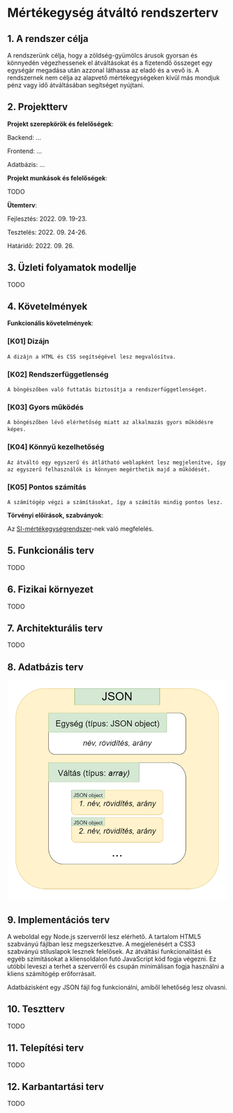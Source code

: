 # Mértékegység átváltó rendszerterv

## 1. A rendszer célja
A rendszerünk célja, hogy a zöldség-gyümölcs árusok gyorsan és könnyedén végezhessenek el átváltásokat és a fizetendő összeget egy egységár megadása után azzonal láthassa az eladó és a vevő is. A rendszernek nem célja az alapvető mértékegységeken kívül más mondjuk pénz vagy idő átváltásában segítséget nyújtani.

## 2. Projektterv

**Projekt szerepkörök és felelőségek**:

Backend: ...

Frontend: ...

Adatbázis: ...

**Projekt munkások és felelőségek**:

TODO

**Ütemterv**:

Fejlesztés: 2022. 09. 19-23.

Tesztelés: 2022. 09. 24-26.

Határidő: 2022. 09. 26.

## 3. Üzleti folyamatok modellje

TODO

## 4. Követelmények

**Funkcionális követelmények**:

### [K01] Dizájn
    A dizájn a HTML és CSS segítségével lesz megvalósítva.
### [K02] Rendszerfüggetlenség
    A böngészőben való futtatás biztosítja a rendszerfüggetlenséget.
### [K03] Gyors működés
    A böngészőben lévő elérhetőség miatt az alkalmazás gyors működésre képes.
### [K04] Könnyű kezelhetőség
    Az átváltó egy egyszerű és átlátható weblapként lesz megjelenítve, így az egyszerű felhasználók is könnyen megérthetik majd a működését.
### [K05] Pontos számítás
    A számítógép végzi a számításokat, így a számítás mindig pontos lesz.

**Törvényi előírások, szabványok**:

Az [SI-mértékegységrendszer](https://hu.wikipedia.org/wiki/SI-m%C3%A9rt%C3%A9kegys%C3%A9grendszer)-nek való megfelelés.

## 5. Funkcionális terv

TODO

## 6. Fizikai környezet

TODO

## 7. Architekturális terv

TODO

## 8. Adatbázis terv

![adatbázis terv](/Doc/imgs/adatbazis.png)

## 9. Implementációs terv

A weboldal egy Node.js szerverről lesz elérhető. A tartalom HTML5 szabványú fájlban lesz megszerkesztve. A megjelenésért a CSS3 szabványú stíluslapok lesznek felelősek. Az átváltási funkcionalitást és egyéb szímításokat a kliensoldalon futó JavaScript kód fogja végezni. Ez utóbbi leveszi a terhet a szerverről és csupán minimálisan fogja használni a kliens számítógép erőforrásait.

Adatbázisként egy JSON fájl fog funkcionálni, amiből lehetőség lesz olvasni.

## 10. Tesztterv

TODO

## 11. Telepítési terv

TODO

## 12. Karbantartási terv

TODO



